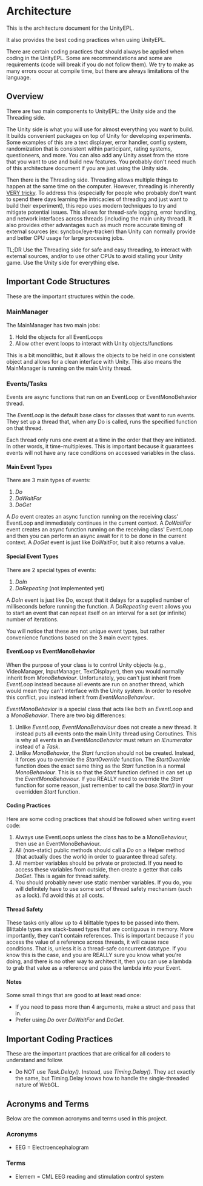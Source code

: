 # Architecture

This is the architecture document for the UnityEPL.

It also provides the best coding practices when using UnityEPL. 

There are certain coding practices that should always be applied when coding in the UnityEPL.
Some are recommendations and some are requirements (code will break if you do not follow them).
We try to make as many errors occur at compile time, but there are always limitations of the language.

## Overview

There are two main components to UnityEPL: the Unity side and the Threading side.

The Unity side is what you will use for almost everything you want to build. It builds convenient packages on top of Unity for developing experiments. Some examples of this are a text displayer, error handler, config system, randomization that is consistent within participant, rating systems, questioneers, and more. You can also add any Unity asset from the store that you want to use and build new features. You probably don't need much of this architecture document if you are just using the Unity side.

Then there is the Threading side. Threading allows multiple things to happen at the same time on the computer. However, threading is inherently [VERY tricky](https://medium.com/swlh/common-multithreading-mistakes-e36ca8e98e7a). To address this (especially for people who probably don't want to spend there days learning the intricacies of threading and just want to build their experiment), this repo uses modern techniques to try and mitigate potential issues. This allows for thread-safe logging, error handling, and network interfaces across threads (including the main unity thread). It also provides other advantages such as much more accurate timing of external sources (ex: syncbox/eye-tracker) than Unity can normally provide and better CPU usage for large procesing jobs.

TL;DR Use the Threading side for safe and easy threading, to interact with external sources, and/or to use other CPUs to avoid stalling your Unity game. Use the Unity side for everything else.

## Important Code Structures

These are the important structures within the code.

### MainManager

The MainManager has two main jobs:

1. Hold the objects for all EventLoops
1. Allow other event loops to interact with Unity objects/functions

This is a bit monolithic, but it allows the objects to be held in one consistent object and allows for a clean interface with Unity.
This also means the MainManager is running on the main Unity thread.

### Events/Tasks

Events are async functions that run on an EventLoop or EventMonoBehavior thread.

The *EventLoop* is the default base class for classes that want to run events.
They set up a thread that, when any Do is called, runs the specified function on that thread.

Each thread only runs one event at a time in the order that they are initiated. 
In other words, it time-multiplexes.
This is important because it guarantees events will not have any race conditions on accessed variables in the class.

#### Main Event Types

There are 3 main types of events:

1. *Do*
2. *DoWaitFor*
3. *DoGet*

A *Do* event creates an async function running on the receiving class' EventLoop and immediately continues in the current context. 
A *DoWaitFor* event creates an async function running on the receiving class' EventLoop and then you can perform an async await for it to be done in the current context.
A *DoGet* event is just like DoWaitFor, but it also returns a value.

#### Special Event Types

There are 2 special types of events:

1. *DoIn*
2. *DoRepeating* (not implemented yet)

A *DoIn* event is just like Do, except that it delays for a supplied number of milliseconds before running the function.
A *DoRepeating* event allows you to start an event that can repeat itself on an interval for a set (or infinite) number of iterations.

You will notice that these are not unique event types, but rather convenience functions based on the 3 main event types.

#### EventLoop vs EventMonoBehavior

When the purpose of your class is to control Unity objects (e.g., VideoManager, InputManager, TextDisplayer), then you would normally inherit from *MonoBehaviour*. Unfortunately, you can't just inherit from *EventLoop* instead because all events are run on another thread, which would mean they can't interface with the Unity system. In order to resolve this conflict, you instead inherit from *EventMonoBehaviour*.

*EventMonoBehavior* is a special class that acts like both an *EventLoop* and a *MonoBehavior*.
There are two big differences:

1. Unlike *EventLoop*, *EventMonoBehaviour* does not create a new thread. It instead puts all events onto the main Unity thread using Coroutines. This is why all events in an *EventMonoBehavior* must return an *IEnumerator* instead of a *Task*.
2. Unlike *MonoBehavior*, the *Start* function should not be created. Instead, it forces you to override the *StartOverride* function. The *StartOverride* function does the exact same thing as the *Start* function in a normal *MonoBehaviour*. This is so that the *Start* function defined in can set up the *EventMonoBehaviour*. If you REALLY need to override the *Start* function for some reason, just remember to call the *base.Start()* in your overridden *Start* function.

#### Coding Practices

Here are some coding practices that should be followed when writing event code:

1. Always use EventLoops unless the class has to be a MonoBehaviour, then use an EventMonoBehaviour.
2. All (non-static) public methods should call a *Do* on a Helper method (that actually does the work) in order to guarantee thread safety.
3. All member variables should be private or protected. If you need to access these variables from outside, then create a getter that calls *DoGet*. This is again for thread safety.
4. You should probably never use static member variables. If you do, you will definitely have to use some sort of thread safety mechanism (such as a lock). I'd avoid this at all costs.

#### Thread Safety

These tasks only allow up to 4 blittable types to be passed into them. Blittable types are stack-based types that are contiguous in memory. More importantly, they can't contain references.
This is important because if you access the value of a reference across threads, it will cause race conditions. 
That is, unless it is a thread-safe concurrent datatype. If you know this is the case, and you are REALLY sure you know what you're doing, and there is no other way to architect it, then you can use a lambda to grab that value as a reference and pass the lambda into your Event.

#### Notes

Some small things that are good to at least read once:

- If you need to pass more than 4 arguments, make a struct and pass that in.
- Prefer using *Do* over *DoWaitFor* and *DoGet*.

## Important Coding Practices

These are the important practices that are critical for all coders to understand and follow.
- Do NOT use *Task.Delay()*. Instead, use *Timing.Delay()*. They act exactly the same, but Timing.Delay knows how to handle the single-threaded nature of WebGL.

## Acronyms and Terms

Below are the common acronyms and terms used in this project.

### Acronyms

- EEG = Electroencephalogram

### Terms

- Elemem = CML EEG reading and stimulation control system
